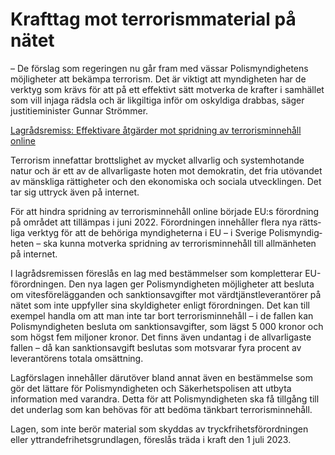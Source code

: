 # Krafttag mot terrorismmaterial på nätet

– De förslag som regeringen nu går fram med vässar Polis­myndig­hetens möjlig­heter att bekämpa terrorism. Det är viktigt att myndig­heten har de verktyg som krävs för att på ett effektivt sätt mot­verka de krafter i sam­hället som vill injaga rädsla och är lik­giltiga inför om oskyl­diga drabbas, säger justitie­minister Gunnar Strömmer.

[Lagrådsremiss: Effekti­vare åtgärder mot sprid­ning av terrorism­inne­håll online](/rattsliga-dokument/lagradsremiss/2023/01/effektivare-atgarder-mot-spridning-av-terrorisminnehall-online/)

Terrorism inne­fattar brottslighet av mycket allvarlig och system­hotande natur och är ett av de all­varligaste hoten mot demo­kratin, det fria utövandet av mänsk­liga rättig­heter och den ekono­miska och sociala utveck­lingen. Det tar sig uttryck även på internet.

För att hindra sprid­ning av terrorism­innehåll online började EU:s förord­ning på området att tillämpas i juni 2022\. Förord­ningen inne­håller flera nya rätts­liga verktyg för att de behöriga myndig­heterna i EU – i Sverige Polis­myndig­heten – ska kunna mot­verka sprid­ning av terrorism­­inne­håll till allmän­heten på internet.

I lagråds­remissen föreslås en lag med bestäm­melser som kom­pletterar EU\-förord­ningen. Den nya lagen ger Polis­myndig­heten möjlig­heter att besluta om vites­före­­läggan­den och sanktions­­avgifter mot värd­tjänst­leveran­törer på nätet som inte upp­fyller sina skyldig­heter enligt förord­ningen. Det kan till exempel handla om att man inte tar bort terrorism­innehåll – i de fallen kan Polis­myndig­heten besluta om sanktions­avgifter, som lägst 5 000 kronor och som högst fem miljoner kronor. Det finns även undan­tag i de all­varligaste fallen – då kan sanktions­avgift beslutas som mot­svarar fyra procent av leveran­törens totala omsätt­ning.

Lagförslagen inne­håller där­utöver bland annat även en bestäm­melse som gör det lättare för Polis­myndig­heten och Säker­hets­polisen att utbyta informa­tion med varandra. Detta för att Polis­myndig­heten ska få tillgång till det under­lag som kan behövas för att bedöma tänkbart terrorism­innehåll.

Lagen, som inte berör material som skyddas av tryck­frihets­förord­ningen eller yttrande­frihets­grundlagen, föreslås träda i kraft den 1 juli 2023\.
